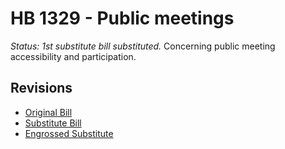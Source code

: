 # HB 1329 - Public meetings
*Status: 1st substitute bill substituted.*
Concerning public meeting accessibility and participation.

## Revisions
* [Original Bill](1/)
* [Substitute Bill](S/)
* [Engrossed Substitute](S.E/)